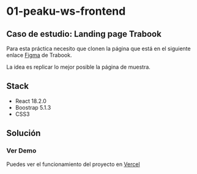 # 01-peaku-ws-frontend

## Caso de estudio: Landing page Trabook

Para esta práctica necesito que clonen la página que está en el siguiente enlace [Figma](<https://www.figma.com/proto/JXxEk3s5NtrDy3r3dOiPH5/Untitled-(Copy)?node-id=0-20>) de Trabook.

La idea es replicar lo mejor posible la página de muestra.

## Stack

- React 18.2.0
- Boostrap 5.1.3
- CSS3

## Solución

### Ver Demo

Puedes ver el funcionamiento del proyecto en [Vercel](https://peaku-ws-frontend.vercel.app/)
